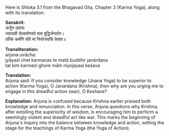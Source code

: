 Here is Shloka 3.1 from the Bhagavad Gita, Chapter 3 (Karma Yoga), along with its translation:

**Sanskrit:**      
अर्जुन उवाच:            
ज्यायसी चेत्कर्मणस्ते मता बुद्धिर्जनार्दन।          
तत्किं कर्मणि घोरे मां नियोजयसि केशव॥           

**Transliteration:**      
arjuna uvācha:         
jyāyasī chet karmaṇas te matā buddhir janārdana            
tat kiṁ karmaṇi ghore māṁ niyojayasi keśava               

**Translation:**    
Arjuna said:
If you consider knowledge (Jnana Yoga) to be superior to action (Karma Yoga), O Janardana (Krishna), then why are you urging me to engage in this dreadful action (war), O Keshava?

**Explanation:**
Arjuna is confused because Krishna earlier praised both knowledge and renunciation. In this verse, Arjuna questions why Krishna, after extolling the superiority of wisdom, is encouraging him to perform a seemingly violent and dreadful act like war. This marks the beginning of Arjuna's inquiry into the balance between knowledge and action, setting the stage for the teachings of Karma Yoga (the Yoga of Action).
